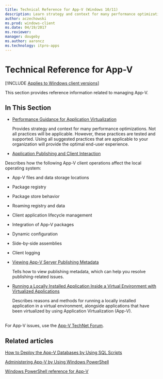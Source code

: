 ```yaml
---
title: Technical Reference for App-V (Windows 10/11)
description: Learn strategy and context for many performance optimization practices in this technical reference for Application Virtualization (App-V).
author: aczechowski
ms.prod: windows-client
ms.date: 04/19/2017
ms.reviewer: 
manager: dougeby
ms.author: aaroncz
ms.technology: itpro-apps
---
```


# Technical Reference for App-V

[!INCLUDE [Applies to Windows client versions](../includes/applies-to-windows-client-versions.md)]

This section provides reference information related to managing App-V.

## In This Section


-   [Performance Guidance for Application Virtualization](appv-performance-guidance.md)

    Provides strategy and context for many performance optimizations. Not all practices will be applicable. However, these practices are tested and supported. Using all suggested practices that are applicable to your organization will provide the optimal end-user experience.

-   [Application Publishing and Client Interaction](appv-application-publishing-and-client-interaction.md)

Describes how the following App-V client operations affect the local operating system:

- App-V files and data storage locations
- Package registry
- Package store behavior
- Roaming registry and data
- Client application lifecycle management
- Integration of App-V packages
- Dynamic configuration
- Side-by-side assemblies
- Client logging

-   [Viewing App-V Server Publishing Metadata](appv-viewing-appv-server-publishing-metadata.md)

    Tells how to view publishing metadata, which can help you resolve publishing-related issues.

-   [Running a Locally Installed Application Inside a Virtual Environment with Virtualized Applications](appv-running-locally-installed-applications-inside-a-virtual-environment.md)

    Describes reasons and methods for running a locally installed application in a virtual environment, alongside applications that have been virtualized by using Application Virtualization (App-V).




<br>For App-V issues, use the [App-V TechNet Forum](https://social.technet.microsoft.com/Forums/en-US/home?forum=mdopappv).

## Related articles

[How to Deploy the App-V Databases by Using SQL Scripts](appv-deploy-appv-databases-with-sql-scripts.md)

[Administering App-V by Using Windows PowerShell](appv-administering-appv-with-powershell.md)

[Windows PowerShell reference for App-V](/previous-versions/)
